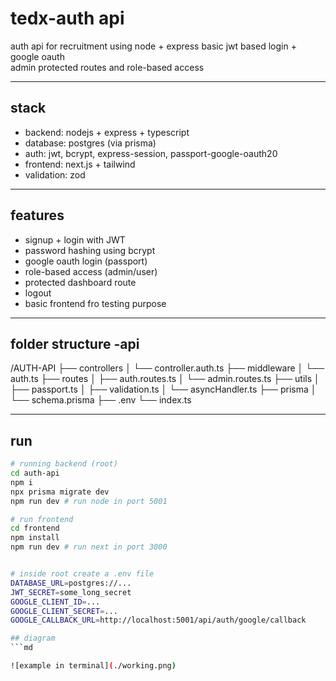 # tedx-auth api 

auth api for recruitment using node + express
basic jwt based login + google oauth  
admin protected routes and role-based access

---

## stack

- backend: nodejs + express + typescript  
- database: postgres (via prisma)  
- auth: jwt, bcrypt, express-session, passport-google-oauth20  
- frontend: next.js + tailwind  
- validation: zod

---

## features

- signup + login with JWT
- password hashing using bcrypt
- google oauth login (passport)
- role-based access (admin/user)
- protected dashboard route
- logout
- basic frontend fro testing purpose 

---

## folder structure -api

/AUTH-API
├── controllers
│ └── controller.auth.ts
├── middleware
│ └── auth.ts
├── routes
│ ├── auth.routes.ts
│ └── admin.routes.ts
├── utils
│ ├── passport.ts
│ ├── validation.ts
│ └── asyncHandler.ts
├── prisma
│ └── schema.prisma
├── .env
└── index.ts


---

##  run

```bash
# running backend (root)
cd auth-api
npm i
npx prisma migrate dev
npm run dev # run node in port 5001

# run frontend 
cd frontend
npm install
npm run dev # run next in port 3000


# inside root create a .env file 
DATABASE_URL=postgres://...
JWT_SECRET=some_long_secret
GOOGLE_CLIENT_ID=...
GOOGLE_CLIENT_SECRET=...
GOOGLE_CALLBACK_URL=http://localhost:5001/api/auth/google/callback

## diagram
```md 

![example in terminal](./working.png)